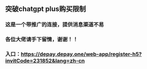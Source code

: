 

突破chatgpt plus购买限制
---

### 这是一个带推广的连接，提供消息渠道不易

### 各位大佬请手下留情，谢谢！！

### 入口：https://depay.depay.one/web-app/register-h5?invitCode=231852&lang=zh-cn



